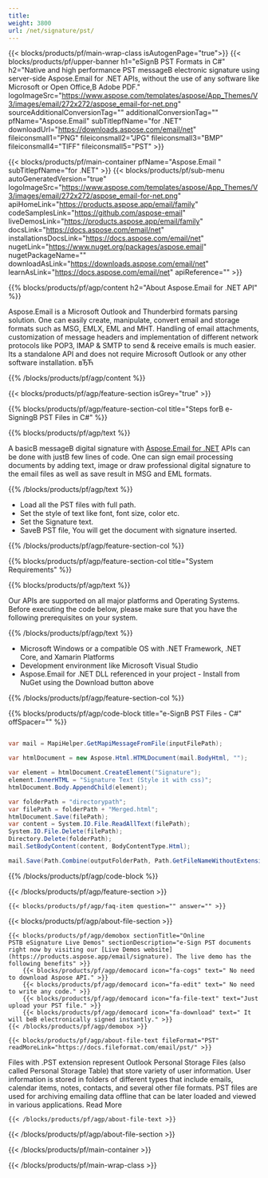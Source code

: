 ```yaml
---
title:  
weight: 3800
url: /net/signature/pst/ 
---
```


{{< blocks/products/pf/main-wrap-class isAutogenPage="true">}}
{{< blocks/products/pf/upper-banner h1="eSignВ PST Formats in C#" h2="Native and high performance PST messageВ electronic signature using server-side Aspose.Email for .NET APIs, without the use of any software like Microsoft or Open Office,В Adobe PDF." logoImageSrc="https://www.aspose.com/templates/aspose/App_Themes/V3/images/email/272x272/aspose_email-for-net.png" sourceAdditionalConversionTag="" additionalConversionTag="" pfName="Aspose.Email" subTitlepfName="for .NET" downloadUrl="https://downloads.aspose.com/email/net" fileiconsmall1="PNG" fileiconsmall2="JPG" fileiconsmall3="BMP" fileiconsmall4="TIFF" fileiconsmall5="PST" >}}

{{< blocks/products/pf/main-container pfName="Aspose.Email " subTitlepfName="for .NET" >}}
{{< blocks/products/pf/sub-menu autoGeneratedVersion="true" logoImageSrc="https://www.aspose.com/templates/aspose/App_Themes/V3/images/email/272x272/aspose_email-for-net.png" apiHomeLink="https://products.aspose.app/email/family" codeSamplesLink="https://github.com/aspose-email" liveDemosLink="https://products.aspose.app/email/family" docsLink="https://docs.aspose.com/email/net" installationsDocsLink="https://docs.aspose.com/email/net" nugetLink="https://www.nuget.org/packages/aspose.email" nugetPackageName="" downloadAsLink="https://downloads.aspose.com/email/net" learnAsLink="https://docs.aspose.com/email/net" apiReference="" >}}

{{% blocks/products/pf/agp/content h2="About Aspose.Email for .NET API" %}}

 Aspose.Email is a Microsoft Outlook and Thunderbird formats parsing solution. One can easily create, manipulate, convert email and storage formats such as MSG, EMLX, EML and MHT. Handling of email attachments, customization of message headers and implementation of different network protocols like POP3, IMAP & SMTP to send & receive emails is much easier. Its a standalone API and does not require Microsoft Outlook or any other software installation. вЂЋ

{{% /blocks/products/pf/agp/content %}}

{{< blocks/products/pf/agp/feature-section isGrey="true" >}}

{{% blocks/products/pf/agp/feature-section-col title="Steps forВ e-SigningВ PST Files in C#" %}}

{{% blocks/products/pf/agp/text %}}

 A basicВ messageВ digital signature with
 [Aspose.Email for .NET](https://products.aspose.com/email/net) 
 APIs can be done with justВ few lines of code. One can sign email processing documents by adding text, image or draw professional digital signature to the email files as well as save result in MSG and EML formats.

{{% /blocks/products/pf/agp/text %}}

+  Load all the PST files with full path.
+  Set the style of text like font, font size, color etc.
+  Set the Signature text.
+  SaveВ PST file, You will get the document with signature inserted.

{{% /blocks/products/pf/agp/feature-section-col %}}

{{% blocks/products/pf/agp/feature-section-col title="System Requirements" %}}

{{% blocks/products/pf/agp/text %}}

 Our APIs are supported on all major platforms and Operating Systems. Before executing the code below, please make sure that you have the following prerequisites on your system.

{{% /blocks/products/pf/agp/text %}}

-  Microsoft Windows or a compatible OS with .NET Framework, .NET Core, and Xamarin Platforms
-  Development environment like Microsoft Visual Studio
-  Aspose.Email for .NET DLL referenced in your project - Install from NuGet using the Download button above

{{% /blocks/products/pf/agp/feature-section-col %}}

{{% blocks/products/pf/agp/code-block title="e-SignВ PST Files - C#" offSpacer="" %}}

```cs

var mail = MapiHelper.GetMapiMessageFromFile(inputFilePath);

var htmlDocument = new Aspose.Html.HTMLDocument(mail.BodyHtml, "");

var element = htmlDocument.CreateElement("Signature");
element.InnerHTML = "Signature Text (Style it with css)";
htmlDocument.Body.AppendChild(element);

var folderPath = "directorypath";
var filePath = folderPath + "Merged.html";
htmlDocument.Save(filePath);
var content = System.IO.File.ReadAllText(filePath);
System.IO.File.Delete(filePath);
Directory.Delete(folderPath);
mail.SetBodyContent(content, BodyContentType.Html);

mail.Save(Path.Combine(outputFolderPath, Path.GetFileNameWithoutExtension(inputFilePath) + " Signed.pst"), new EmlSaveOptions(MailMessageSaveType.PstFormat));  

```

{{% /blocks/products/pf/agp/code-block %}}

{{< /blocks/products/pf/agp/feature-section >}}

    {{< blocks/products/pf/agp/faq-item question="" answer="" >}}
 

<!-- aboutfile Starts -->

{{< blocks/products/pf/agp/about-file-section >}}

    {{< blocks/products/pf/agp/demobox sectionTitle="Online PSTВ eSignature Live Demos" sectionDescription="e-Sign PST documents right now by visiting our [Live Demos website](https://products.aspose.app/email/signature). The live demo has the following benefits" >}}
        {{< blocks/products/pf/agp/democard icon="fa-cogs" text=" No need to download Aspose API." >}}
        {{< blocks/products/pf/agp/democard icon="fa-edit" text=" No need to write any code." >}}
        {{< blocks/products/pf/agp/democard icon="fa-file-text" text="Just upload your PST file." >}}
        {{< blocks/products/pf/agp/democard icon="fa-download" text=" It will beВ electronically signed instantly." >}}
    {{< /blocks/products/pf/agp/demobox >}}

    {{< blocks/products/pf/agp/about-file-text fileFormat="PST" readMoreLink="https://docs.fileformat.com/email/pst/" >}}
Files with .PST extension represent Outlook Personal Storage Files (also called Personal Storage Table) that store variety of user information. User information is stored in folders of different types that include emails, calendar items, notes, contacts, and several other file formats. PST files are used for archiving emailing data offline that can be later loaded and viewed in various applications. Read More

    {{< /blocks/products/pf/agp/about-file-text >}}

{{< /blocks/products/pf/agp/about-file-section >}}

<!-- aboutfile Ends -->

{{< /blocks/products/pf/main-container >}}
    
{{< /blocks/products/pf/main-wrap-class >}}